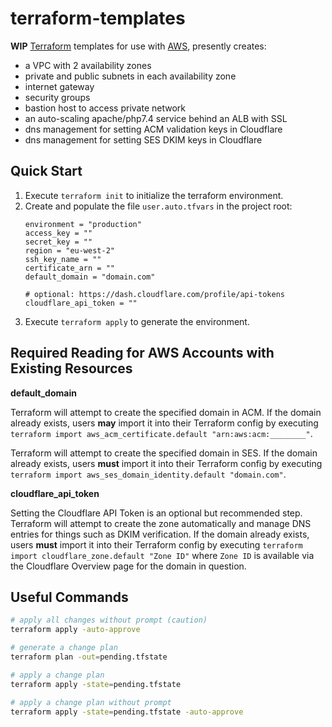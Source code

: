 # terraform-templates

**WIP** [Terraform][terraform] templates for use with [AWS][aws], presently creates:

- a VPC with 2 availability zones
- private and public subnets in each availability zone
- internet gateway
- security groups
- bastion host to access private network
- an auto-scaling apache/php7.4 service behind an ALB with SSL
- dns management for setting ACM validation keys in Cloudflare
- dns management for setting SES DKIM keys in Cloudflare

## Quick Start

1. Execute `terraform init` to initialize the terraform environment.
1. Create and populate the file `user.auto.tfvars` in the project root:
   ```
   environment = "production"
   access_key = ""
   secret_key = ""
   region = "eu-west-2"
   ssh_key_name = ""
   certificate_arn = ""
   default_domain = "domain.com"

   # optional: https://dash.cloudflare.com/profile/api-tokens
   cloudflare_api_token = ""
   ```
1. Execute `terraform apply` to generate the environment.

## Required Reading for AWS Accounts with Existing Resources

**default_domain**

Terraform will attempt to create the specified domain in ACM. If the domain
already exists, users **may** import it into their Terraform config by
executing `terraform import aws_acm_certificate.default "arn:aws:acm:________"`.

Terraform will attempt to create the specified domain in SES. If the domain
already exists, users **must** import it into their Terraform config by
executing `terraform import aws_ses_domain_identity.default "domain.com"`.

**cloudflare_api_token**

Setting the Cloudflare API Token is an optional but recommended step. Terraform
will attempt to create the zone automatically and manage DNS entries for things
such as DKIM verification. If the domain already exists, users **must** import
it into their Terraform config by executing `terraform import cloudflare_zone.default "Zone ID"`
where `Zone ID` is available via the Cloudflare Overview page for the domain in
question.

## Useful Commands

```sh
# apply all changes without prompt (caution)
terraform apply -auto-approve

# generate a change plan
terraform plan -out=pending.tfstate

# apply a change plan
terraform apply -state=pending.tfstate

# apply a change plan without prompt
terraform apply -state=pending.tfstate -auto-approve
```

[terraform]: https://www.terraform.io/
[aws]: https://aws.amazon.com/
